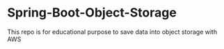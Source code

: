 # Spring-Boot-Object-Storage
This repo is for educational purpose to save data into object storage with AWS
